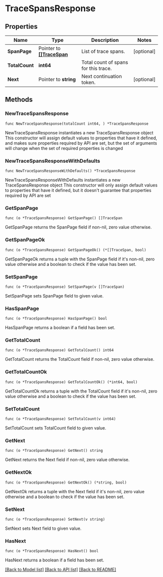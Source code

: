 # TraceSpansResponse

## Properties

Name | Type | Description | Notes
------------ | ------------- | ------------- | -------------
**SpanPage** | Pointer to [**[]TraceSpan**](TraceSpan.md) | List of trace spans. | [optional] 
**TotalCount** | **int64** | Total count of spans for this trace. | 
**Next** | Pointer to **string** | Next continuation token. | [optional] 

## Methods

### NewTraceSpansResponse

`func NewTraceSpansResponse(totalCount int64, ) *TraceSpansResponse`

NewTraceSpansResponse instantiates a new TraceSpansResponse object
This constructor will assign default values to properties that have it defined,
and makes sure properties required by API are set, but the set of arguments
will change when the set of required properties is changed

### NewTraceSpansResponseWithDefaults

`func NewTraceSpansResponseWithDefaults() *TraceSpansResponse`

NewTraceSpansResponseWithDefaults instantiates a new TraceSpansResponse object
This constructor will only assign default values to properties that have it defined,
but it doesn't guarantee that properties required by API are set

### GetSpanPage

`func (o *TraceSpansResponse) GetSpanPage() []TraceSpan`

GetSpanPage returns the SpanPage field if non-nil, zero value otherwise.

### GetSpanPageOk

`func (o *TraceSpansResponse) GetSpanPageOk() (*[]TraceSpan, bool)`

GetSpanPageOk returns a tuple with the SpanPage field if it's non-nil, zero value otherwise
and a boolean to check if the value has been set.

### SetSpanPage

`func (o *TraceSpansResponse) SetSpanPage(v []TraceSpan)`

SetSpanPage sets SpanPage field to given value.

### HasSpanPage

`func (o *TraceSpansResponse) HasSpanPage() bool`

HasSpanPage returns a boolean if a field has been set.

### GetTotalCount

`func (o *TraceSpansResponse) GetTotalCount() int64`

GetTotalCount returns the TotalCount field if non-nil, zero value otherwise.

### GetTotalCountOk

`func (o *TraceSpansResponse) GetTotalCountOk() (*int64, bool)`

GetTotalCountOk returns a tuple with the TotalCount field if it's non-nil, zero value otherwise
and a boolean to check if the value has been set.

### SetTotalCount

`func (o *TraceSpansResponse) SetTotalCount(v int64)`

SetTotalCount sets TotalCount field to given value.


### GetNext

`func (o *TraceSpansResponse) GetNext() string`

GetNext returns the Next field if non-nil, zero value otherwise.

### GetNextOk

`func (o *TraceSpansResponse) GetNextOk() (*string, bool)`

GetNextOk returns a tuple with the Next field if it's non-nil, zero value otherwise
and a boolean to check if the value has been set.

### SetNext

`func (o *TraceSpansResponse) SetNext(v string)`

SetNext sets Next field to given value.

### HasNext

`func (o *TraceSpansResponse) HasNext() bool`

HasNext returns a boolean if a field has been set.


[[Back to Model list]](../README.md#documentation-for-models) [[Back to API list]](../README.md#documentation-for-api-endpoints) [[Back to README]](../README.md)


